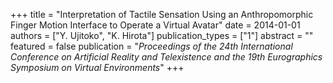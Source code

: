 +++
title = "Interpretation of Tactile Sensation Using an Anthropomorphic Finger Motion Interface to Operate a Virtual Avatar"
date = 2014-01-01
authors = ["Y. Ujitoko", "K. Hirota"]
publication_types = ["1"]
abstract = ""
featured = false
publication = "*Proceedings of the 24th International Conference on Artificial Reality and Telexistence and the 19th Eurographics Symposium on Virtual Environments*"
+++


